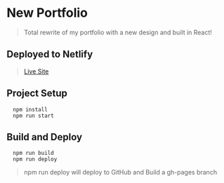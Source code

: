 # New Portfolio

> Total rewrite of my portfolio with a new design and built in React!

## Deployed to Netlify

> [Live Site](https://stoic-shockley-953fd9.netlify.com/)

## Project Setup

```
  npm install
  npm run start
```

## Build and Deploy

```
  npm run build
  npm run deploy
```

> npm run deploy will deploy to GitHub and Build a gh-pages branch
